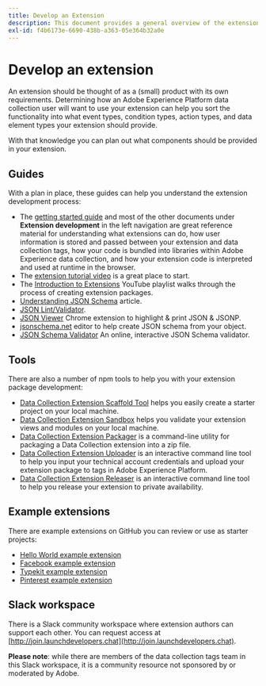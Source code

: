 ```yaml
---
title: Develop an Extension
description: This document provides a general overview of the extension development process, with links to further documentation for more detailed processes.
exl-id: f4b6173e-6690-438b-a363-05e364b32a0e
---
```

# Develop an extension

An extension should be thought of as a (small) product with its own requirements. Determining how an Adobe Experience Platform data collection user will want to use your extension can help you sort the functionality into what event types, condition types, action types, and data element types your extension should provide.

With that knowledge you can plan out what components should be provided in your extension.

## Guides

With a plan in place, these guides can help you understand the extension development process:

- The [getting started guide](../getting-started.md) and most of the other documents under **Extension development** in the left navigation are great reference material for understanding what extensions can do, how user information is stored and passed between your extension and data collection tags, how your code is bundled into libraries within Adobe Experience data collection, and how your extension code is interpreted and used at runtime in the browser.
- The [extension tutorial video](https://youtu.be/rxjtC9o4rl0) is a great place to start.
- The [Introduction to Extensions](https://www.youtube.com/playlist?list=PLOdw8u2F8CIgynzKrPEwCPuDxzHW1WP5m) YouTube playlist walks through the process of creating extension packages.
- [Understanding JSON Schema](https://spacetelescope.github.io/understanding-json-schema/index.html#) article.
- [JSON Lint/Validator](http://jsonlint.com/).
- [JSON Viewer](https://chrome.google.com/webstore/detail/json-viewer/gbmdgpbipfallnflgajpaliibnhdgobh) Chrome extension to highlight & print JSON & JSONP.
- [jsonschema.net](https://jsonschema.net/#/editor) editor to help create JSON schema from your object.
- [JSON Schema Validator](http://www.jsonschemavalidator.net/) An online, interactive JSON Schema validator.

## Tools

There are also a number of npm tools to help you with your extension package development:

- [Data Collection Extension Scaffold Tool](https://www.npmjs.com/package/@adobe/reactor-scaffold) helps you easily create a starter project on your local machine.
- [Data Collection Extension Sandbox](https://www.npmjs.com/package/@adobe/reactor-sandbox) helps you validate your extension views and modules on your local machine.
- [Data Collection Extension Packager](https://www.npmjs.com/package/@adobe/reactor-packager) is a command-line utility for packaging a Data Collection extension into a zip file.
- [Data Collection Extension Uploader](https://www.npmjs.com/package/@adobe/reactor-uploader) is an interactive command line tool to help you input your technical account credentials and upload your extension package to tags in Adobe Experience Platform.
- [Data Collection Extension Releaser](https://www.npmjs.com/package/@adobe/reactor-releaser) is an interactive command line tool to help you release your extension to private availability.

## Example extensions

There are example extensions on GitHub you can review or use as starter projects:

- [Hello World example extension](https://github.com/adobe/reactor-helloworld-extension)
- [Facebook example extension](https://github.com/Adobe-Marketing-Cloud-Activation/extension-facebookpixel)
- [Typekit example extension](https://github.com/jeffchasin/extension-typekit)
- [Pinterest example extension](https://github.com/jeffchasin/extension-pinterest)

## Slack workspace

There is a Slack community workspace where extension authors can support each other. You can request access at [http://join.launchdevelopers.chat](http://join.launchdevelopers.chat).

**Please note**: while there are members of the data collection tags team in this Slack workspace, it is a community resource not sponsored by or moderated by Adobe.
